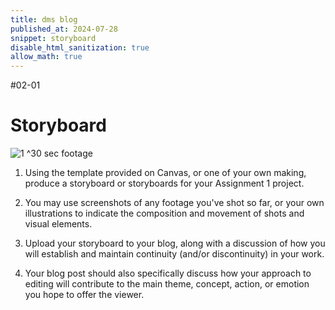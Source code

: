 ```yaml
---
title: dms blog
published_at: 2024-07-28
snippet: storyboard
disable_html_sanitization: true
allow_math: true
---
```

#02-01
# Storyboard

![1](240725)
^30 sec footage


1. Using the template provided on Canvas, or one of your own making, produce a storyboard or storyboards for your Assignment 1 project.

2. You may use screenshots of any footage you've shot so far, or your own illustrations to indicate the composition and movement of shots and visual elements.

3. Upload your storyboard to your blog, along with a discussion of how you will establish and maintain continuity (and/or discontinuity) in your work.

4. Your blog post should also specifically discuss how your approach to editing will contribute to the main theme, concept, action, or emotion you hope to offer the viewer.